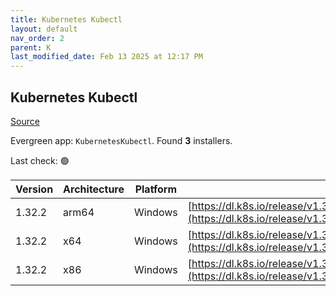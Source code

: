 ```yaml
---
title: Kubernetes Kubectl
layout: default
nav_order: 2
parent: K
last_modified_date: Feb 13 2025 at 12:17 PM
---
```


## Kubernetes Kubectl

[Source](https://kubernetes.io/)

Evergreen app: `KubernetesKubectl`. Found **3** installers.

Last check: 🟢

| Version | Architecture | Platform | URI                                                                                                                                |
| ------- | ------------ | -------- | ---------------------------------------------------------------------------------------------------------------------------------- |
| 1.32.2  | arm64        | Windows  | [https://dl.k8s.io/release/v1.32.2/bin/windows/arm64/kubectl.exe](https://dl.k8s.io/release/v1.32.2/bin/windows/arm64/kubectl.exe) |
| 1.32.2  | x64          | Windows  | [https://dl.k8s.io/release/v1.32.2/bin/windows/amd64/kubectl.exe](https://dl.k8s.io/release/v1.32.2/bin/windows/amd64/kubectl.exe) |
| 1.32.2  | x86          | Windows  | [https://dl.k8s.io/release/v1.32.2/bin/windows/386/kubectl.exe](https://dl.k8s.io/release/v1.32.2/bin/windows/386/kubectl.exe)     |
